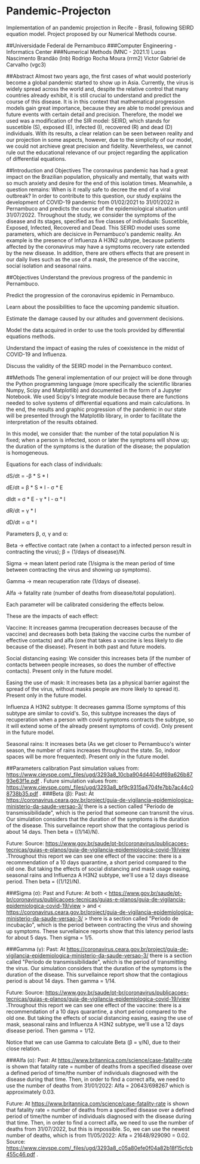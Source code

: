 # Pandemic-Projecton
Implementation of an pandemic projection in Recife - Brasil, following SEIRD equation model. Project proposed by our Numerical Methods course. 

##Universidade Federal de Pernambuco
###Computer Engineering - Informatics Center
###Numerical Methods (MNC - 2021.1)
Lucas Nascimento Brandão (lnb)
Rodrigo Rocha Moura (rrm2)
Victor Gabriel de Carvalho (vgc3)

##Abstract
Almost two years ago, the first cases of what would posteriorly become a global pandemic started to show up in Asia. Currently, the virus is widely spread across the world and, despite the relative control that many countries already exhibit, it is still crucial to understand and predict the course of this disease. It is in this context that mathematical progression models gain great importance, because they are able to model previous and future events with certain detail and precision. Therefore, the model we used was a modification of the SIR model: SEIRD, which stands for suscetible (S), exposed (E), infected (I), recovered (R) and dead (D) individuals. With its results, a clear relation can be seen between reality and our projection in some aspects, however, due to the simplicity of our model, we could not archieve great precision and fidelity. Nevertheless, we cannot rule out the educational relevance of our project regarding the application of differential equations.

##Introduction and Objectives
The coronavirus pandemic has had a great impact on the Brazilian population, physically and mentally, that waits with so much anxiety and desire for the end of this isolation times. Meanwhile, a question remains: When is it really safe to decree the end of a viral outbreak? In order to contribute to this question, our study explains the development of COVID-19 pandemic from 01/02/2021 to 31/01/2022 in Pernambuco and predicts the course of the epidemiological situation until 31/07/2022. Throughout the study, we consider the symptoms of the disease and its stages, specified as five classes of individuals: Suscetible, Exposed, Infected, Recovered and Dead. This SEIRD model uses some parameters, which are decisicve in Pernambuco's pandemic reality. An example is the presence of Influenza A H3N2 subtype, because patients affected by the coronavirus may have a symptoms recovery rate extended by the new disease. In addition, there are others effects that are present in our daily lives such as the use of a mask, the presence of the vaccine, social isolation and seasonal rains.

##Objectives
Understand the previous progress of the pandemic in Pernambuco.

Predict the progression of the coronavirus epidemic in Pernambuco.

Learn about the possibilities to face the upcoming pandemic situation.

Estimate the damage caused by our atitudes and government decisions.

Model the data acquired in order to use the tools provided by differential equations methods.

Understand the impact of easing the rules of coexistence in the midst of COVID-19 and Influenza.

Discuss the validity of the SEIRD model in the Pernambuco context.

##Methods
The general implementation of our project will be done through the Python programming language (more specifically the scientific libraries Numpy, Scipy and Matplotlib) and documented in the form of a Jupyter Notebook. We used Scipy's Integrate module because there are functions needed to solve systems of differential equations and main calculations. In the end, the results and graphic progression of the pandemic in our state will be presented through the Matplotlib library, in order to facilitate the interpretation of the results obtained.

In this model, we consider that: the number of the total population N is fixed; when a person is infected, soon or later the symptoms will show up; the duration of the symptoms is the duration of the disease; the population is homogeneous.

Equations for each class of individuals:

dS/dt = -β * S * I

dE/dt = β * S * I - σ * E

dIdt = σ * E - γ * I - α * I

dR/dt = γ * I

dD/dt = α * I

Parameters β, σ, γ and α:

Beta -> effective contact rate (when a contact to a infected person result in contracting the virus); β = (1/days of disease)/N.

Sigma -> mean latent period rate (1/sigma is the mean period of time between contracting the virus and showing up symptoms).

Gamma -> mean recuperation rate (1/days of disease).

Alfa -> fatality rate (number of deaths from disease/total population).

Each parameter will be calibrated considering the effects below.

These are the impacts of each effect:

Vaccine: It increases gamma (recuperation decreases because of the vaccine) and decreases both beta (taking the vaccine curbs the number of effective contacts) and alfa (one that takes a vaccine is less likely to die because of the disease). Present in both past and future models.

Social distancing easing: We consider this increases beta (if the number of contacts between people increases, so does the number of effective contacts). Present only in the future model.

Easing the use of mask: It increases beta (as a physical barrier against the spread of the virus, without masks people are more likely to spread it). Present only in the future model.

Influenza A H3N2 subtype: It decreases gamma (Some symptoms of this subtype are similar to covid's. So, this subtype increases the days of recuperation when a person with covid symptoms contracts the subtype, so it will extend some of the already present symptoms of covid). Only present in the future model.

Seasonal rains: It increases beta (As we get closer to Pernambuco's winter season, the number of rains increases throughout the state. So, indoor spaces will be more frequented). Present only in the future model.

##Parameters calibration
Past simulation values from: https://www.cievspe.com/_files/ugd/3293a8_10cba904d4404df69a626b8793e63f1e.pdf .
Future simulation values from: https://www.cievspe.com/_files/ugd/3293a8_bf9c9315a4704fe7bb7ac44c08738b35.pdf .
###Beta (β):
Past: At https://coronavirus.ceara.gov.br/project/guia-de-vigilancia-epidemiologica-ministerio-da-saude-versao-3/ there is a section called "Período de transmissibilidade", which is the period that someone can transmit the virus. Our simulation considers that the duration of the symptoms is the duration of the disease. This survellaince report show that the contagious period is about 14 days. Then beta = ((1/14)/N).

Future: Source: https://www.gov.br/saude/pt-br/coronavirus/publicacoes-tecnicas/guias-e-planos/guia-de-vigilancia-epidemiologica-covid-19/view .Throughout this report we can see one effect of the vaccine: there is a recommendation of a 10 days quarantine, a short period compared to the old one. But taking the effects of social distancing and mask usage easing, seasonal rains and Influenza A H3N2 subtype, we'll use a 12 days disease period. Then beta = ((1/12)/N).

###Sigma (σ):
Past and Future: At both < https://www.gov.br/saude/pt-br/coronavirus/publicacoes-tecnicas/guias-e-planos/guia-de-vigilancia-epidemiologica-covid-19/view > and < https://coronavirus.ceara.gov.br/project/guia-de-vigilancia-epidemiologica-ministerio-da-saude-versao-3/ > there is a section called "Período de incubação", which is the period between contracting the virus and showing up symptoms. These survellaince reports show that this latency period lasts for about 5 days. Then sigma = 1/5.

###Gamma (γ):
Past: At https://coronavirus.ceara.gov.br/project/guia-de-vigilancia-epidemiologica-ministerio-da-saude-versao-3/ there is a section called "Período de transmissibilidade", which is the period of transmitting the virus. Our simulation considers that the duration of the symptoms is the duration of the disease. This survellaince report show that the contagious period is about 14 days. Then gamma = 1/14.

Future: Source: https://www.gov.br/saude/pt-br/coronavirus/publicacoes-tecnicas/guias-e-planos/guia-de-vigilancia-epidemiologica-covid-19/view .Throughout this report we can see one effect of the vaccine: there is a recommendation of a 10 days quarantine, a short period compared to the old one. But taking the effects of social distancing easing, easing the use of mask, seasonal rains and Influenza A H3N2 subtype, we'll use a 12 days disease period. Then gamma = 1/12.

Notice that we can use Gamma to calculate Beta (β = γ/N), due to their close relation.

###Alfa (α):
Past: At https://www.britannica.com/science/case-fatality-rate is shown that fatality rate = number of deaths from a specified disease over a defined period of time/the number of individuals diagnosed with the disease during that time. Then, in order to find a correct alfa, we need to use the number of deaths from 31/01/2022: Alfa = 20643/698267 which is approximately 0.03.

Future: At https://www.britannica.com/science/case-fatality-rate is shown that fatality rate = number of deaths from a specified disease over a defined period of time/the number of individuals diagnosed with the disease during that time. Then, in order to find a correct alfa, we need to use the number of deaths from 31/07/2022, but this is impossible. So, we can use the newest number of deaths, which is from 11/05/2022: Alfa = 21648/929090 = 0.02. Source: https://www.cievspe.com/_files/ugd/3293a8_c05a80efe0f04a82b18f15cfcb455c46.pdf .
